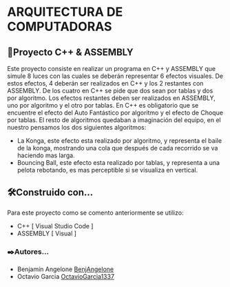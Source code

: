 # ARQUITECTURA DE COMPUTADORAS
##  📌Proyecto C++ & ASSEMBLY
Este proyecto consiste en realizar un programa en C++ y ASSEMBLY que simule 8 luces con las cuales se deberán representar 6 efectos visuales.
De estos efectos, 4 deberán ser realizados en C++ y los 2 restantes con ASSEMBLY.
De los cuatro en C++ se pide que dos sean por tablas y dos por algoritmo.
Los efectos restantes deben ser realizados en ASSEMBLY, uno por algoritmo y el otro por tablas.
En C++ es obligatorio que se encuentre el efecto del Auto Fantástico por algoritmo y el efecto de Choque por tablas.
El resto de algoritmos quedaban a imaginación del equipo, en el nuestro pensamos los dos siguientes algoritmos: 
 - La Konga, este efecto esta realizado por algoritmo, y representa el baile de la konga, mostrando una cola que después de cada recorrido se va haciendo mas larga.
 - 	 Bouncing Ball, este efecto esta realizado por tablas, y representa a una pelota rebotando, es mas perceptible si se visualiza en vertical.

## 🛠️Construido con...
Para este proyecto como se comento anteriormente se utilizo:

 - C++ [ Visual Studio Code ]
 - ASSEMBLY [ Visual ]


### ✒️Autores...
-   Benjamín Angelone  [BenjAngelone](https://github.com/BenjAngelone)
-   Octavio Garcia  [OctavioGarcia1337](https://github.com/OctavioGarcia1337)
	
